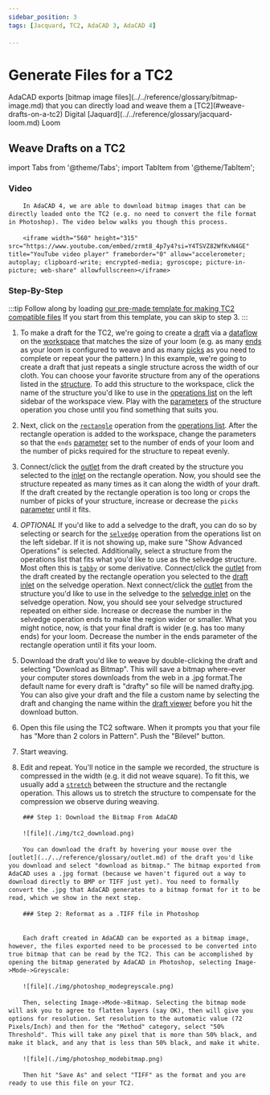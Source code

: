 ```yaml
---
sidebar_position: 3
tags: [Jacquard, TC2, AdaCAD 3, AdaCAD 4]

---
```


# Generate Files for a TC2
<div class="emph">
AdaCAD  exports [bitmap image files](../../reference/glossary/bitmap-image.md) that you can directly load and weave them a [TC2](#weave-drafts-on-a-tc2) Digital [Jaquard](../../reference/glossary/jacquard-loom.md) Loom
</div>

## Weave Drafts on a TC2


import Tabs from '@theme/Tabs';
import TabItem from '@theme/TabItem';



<Tabs>
  <TabItem value="adacad4" label="AdaCAD 4" default>


  ### Video
        In AdaCAD 4, we are able to download bitmap images that can be directly loaded onto the TC2 (e.g. no need to convert the file format in Photoshop). The video below walks you though this process. 

        <iframe width="560" height="315" src="https://www.youtube.com/embed/zrmt8_4p7y4?si=Y4TSVZ82WfKvN4GE" title="YouTube video player" frameborder="0" allow="accelerometer; autoplay; clipboard-write; encrypted-media; gyroscope; picture-in-picture; web-share" allowfullscreen></iframe>  

###  Step-By-Step 


:::tip 
Follow along by loading [our pre-made template for making TC2 compatible files](https://adacad.org/?ex=quicktc2) If you start from this template, you can skip to step 3. 
:::


1. To make a draft for the TC2, we're going to create a [draft](../../reference/glossary/draft.md) via a [dataflow](../../reference/glossary/dataflow.md) on the [workspace](../../reference/interface/workspace.md) that matches the size of your loom (e.g. as many [ends](../../reference/glossary/end.md) as your loom is configured to weave and as many [picks](../../reference/glossary/pick.md) as you need to complete or repeat your the pattern.)  In this example, we're going to create a draft that just repeats a single structure across the width of our cloth. You can choose your favorite structure from any of the operations listed in the [structure](../../reference/operations/index.md#structure). To add this structure to the workspace, click the name of the structure you'd like to use in the [operations list](../../reference/interface/workspace.md#b-add-operations-to-workspace) on the left sidebar of the workspace view. Play with the [parameters](../../reference/glossary/parameter.md) of the structure operation you chose until you find something that suits you. 

2. Next, click on the [`rectangle`](../../reference/operations/rectangle.md) operation from the [operations list](../../reference/interface/workspace.md#b-add-operations-to-workspace). After the rectangle operation is added to the workspace, change the parameters so that the `ends` [parameter](../../reference/glossary/parameter.md) set to the number of ends of your loom and the number of picks required for the structure to repeat evenly. 

3. Connect/click the [<FAIcon icon="fa-solid fa-circle-arrow-down" size="1x" /> outlet](../../reference/glossary/outlet.md) from the draft created by the structure you selected to the [<FAIcon icon="fa-solid fa-circle-arrow-down" size="1x" /> inlet](../../reference/glossary/inlet.md) on the rectangle operation. Now, you should see the structure repeated as many times as it can along the width of your draft. If the draft created by the rectangle operation is too long or crops the number of picks of your structure, increase or decrease the  `picks` [parameter](../../reference/glossary/parameter.md) until it fits. 


4. *OPTIONAL* If you'd like to add a selvedge to the draft, you can do so by selecting or search for the [`selvedge`](../../reference/operations/selvedge.md) operation from the operations list on the left sidebar. If it is not showing up, make sure "Show Advanced Operations" is selected. Additionally, select a structure from the operations list that fits what you'd like to use as the selvedge structure. Most often this is [`tabby`](../../reference/operations/tabbyder.md) or some derivative. Connect/click the [<FAIcon icon="fa-solid fa-circle-arrow-down" size="1x" /> outlet](../../reference/glossary/outlet.md) from the draft created by the rectangle operation you selected to the [<FAIcon icon="fa-solid fa-circle-arrow-down" size="1x" /> draft inlet](../../reference/glossary/inlet.md) on the selvedge operation. Next connect/click the [<FAIcon icon="fa-solid fa-circle-arrow-down" size="1x" /> outlet](../../reference/glossary/outlet.md) from the structure you'd like to use in the selvedge to the [<FAIcon icon="fa-solid fa-circle-arrow-down" size="1x" /> selvedge inlet](../../reference/glossary/inlet.md) on the selvedge operation. Now, you should see your selvedge structured repeated on either side. Increase or decrease the number in the selvedge operation ends to make the region wider or smaller. What you might notice, now, is that your final draft is wider (e.g. has too many ends) for your loom. Decrease the number in the ends parameter of the rectangle operation until it fits your loom.  

5.  Download the draft you'd like to weave by double-clicking the draft and selecting "Download as Bitmap". This will save a bitmap where-ever your computer stores downloads from the web in a .jpg format.The default name for every draft is "drafty" so file will be named drafty.jpg. You can also give your draft and the file a custom name by selecting the draft and changing the name within the [draft viewer](../../reference/interface/viewer.md#d-view-and-download-tools) before you hit the download button.

6. Open this file using the TC2 software. When it prompts you that your file has "More than 2 colors in Pattern". Push the "Bilevel" button. 

7. Start weaving. 

8. Edit and repeat. You'll notice in the sample we recorded, the structure is compressed in the width (e.g. it did not weave square). To fit this, we usually add a [`stretch`](../../reference/operations/stretch.md) between the structure and the rectangle operation. This allows us to stretch the structure to compensate for the compression we observe during weaving. 


</TabItem>

<TabItem value="adacad3" label="AdaCAD 3">
    
        ### Step 1: Download the Bitmap From AdaCAD

        ![file](./img/tc2_download.png)

        You can download the draft by hovering your mouse over the [outlet](../../reference/glossary/outlet.md) of the draft you'd like you download and select "download as bitmap." The bitmap exported from AdaCAD uses a .jpg format (because we haven't figured out a way to download directly to BMP or TIFF just yet). You need to formally convert the .jpg that AdaCAD generates to a bitmap format for it to be read, which we show in the next step.

        ### Step 2: Reformat as a .TIFF file in Photoshop


        Each draft created in AdaCAD can be exported as a bitmap image, however, the files exported need to be processed to be converted into true bitmap that can be read by the TC2. This can be accomplished by opening the bitmap generated by AdaCAD in Photoshop, selecting Image->Mode->Greyscale:

        ![file](./img/photoshop_modegreyscale.png)

        Then, selecting Image->Mode->Bitmap. Selecting the bitmap mode will ask you to agree to flatten layers (say OK), then will give you options for resolution. Set resolution to the automatic value (72 Pixels/Inch) and then for the "Method" category, select "50% Threshold". This will take any pixel that is more than 50% black, and make it black, and any that is less than 50% black, and make it white. 

        ![file](./img/photoshop_modebitmap.png)

        Then hit "Save As" and select "TIFF" as the format and you are ready to use this file on your TC2. 
  </TabItem>
</Tabs>




